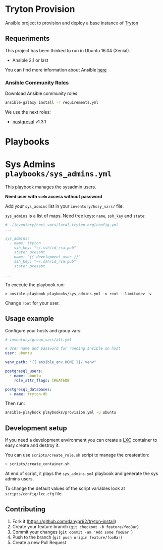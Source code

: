 # Tryton Provision

Ansible project to provision and deploy a base instance of [Tryton](http://www.tryton.org/)

## Requeriments

This project has been thinked to run in Ubuntu 16.04 (Xenial).

* Ansible 2.1 or last

You can find more information about Ansible [here](http://docs.ansible.com/)

### Ansible Community Roles

Download Ansible community roles:

```sh
ansible-galaxy install -r requirements.yml
```

We use the next roles:

 - [postgresql](https://galaxy.ansible.com/geerlingguy/postgresql/) v1.3.1

# Playbooks

# Sys Admins `playbooks/sys_admins.yml`

This playbook manages the sysadmin users.

**Need user with `sudo` access without password**

Add your `sys_admins` list in your `inventory/hosy_vars/` file.

`sys_admins` is a list of maps. Need tree keys: `name`, `ssh_key` and `state`:

```YAML
# ./inventory/host_vars/local.tryton.org/config.yml
...

sys_admins:
  - name: tryton
    ssh_key: "~/.ssh/id_rsa.pub"
    state: present
  - name: "{{ development_user }}"
    ssh_key: "~/.ssh/id_rsa.pub"
    state: present

...
```

To execute the playbook run:
```
> ansible-playbook playbooks/sys_admins.yml -u root --limit=dev -v
```
Change `root` for your user.

## Usage example

Configure your hosts and group vars:

```yaml
# inventory/group_vars/all.yml

# User name and password for running ansible on host
user: ubuntu

venv_path: "{{ ansible_env.HOME }}/.venv"

postgresql_users:
  - name: ubuntu
    role_attr_flags: CREATEDB

postgresql_databases:
  - name: tryton-db
```

Then run:

```sh
ansible-playbook playbooks/provision.yml -u ubuntu
```

## Development setup

If you need a development environment you can create a [LXC](https://linuxcontainers.org/lxc/introduction/) container to easy create and destroy it.

You can use `scripts/create_role.sh` script to manage the createation:

```sh
> scripts/create_container.sh
```
At end of script, it plays the `sys_admins.yml` playbook and generate the sys admins users.

To change the default values of the script variables look at `scripts/config/lxc.cfg` file.

## Contributing

1. Fork it (<https://github.com/danypr92/tryton-install>)
2. Create your feature branch (`git checkout -b feature/fooBar`)
3. Commit your changes (`git commit -am 'Add some fooBar'`)
4. Push to the branch (`git push origin feature/fooBar`)
5. Create a new Pull Request
